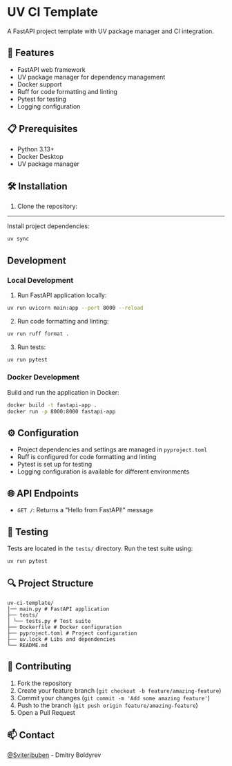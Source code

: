 # UV CI Template

A FastAPI project template with UV package manager and CI integration.

## 🚀 Features

- FastAPI web framework
- UV package manager for dependency management
- Docker support
- Ruff for code formatting and linting
- Pytest for testing
- Logging configuration

## 📋 Prerequisites

- Python 3.13+
- Docker Desktop
- UV package manager

## 🛠 Installation

1. Clone the repository:

-----

Install project dependencies:

```bash
uv sync
```

## Development

### Local Development

1. Run FastAPI application locally:

```bash
uv run uvicorn main:app --port 8000 --reload
```

2. Run code formatting and linting:

```bash
uv run ruff format .
```
3. Run tests:
```bash
uv run pytest
```
### Docker Development

Build and run the application in Docker:
```bash
docker build -t fastapi-app .
docker run -p 8000:8000 fastapi-app
```

## ⚙️ Configuration

- Project dependencies and settings are managed in `pyproject.toml`
- Ruff is configured for code formatting and linting
- Pytest is set up for testing
- Logging configuration is available for different environments

## 🌐 API Endpoints

- `GET /`: Returns a "Hello from FastAPI!" message

## 🧪 Testing

Tests are located in the `tests/` directory. Run the test suite using:
```bash
uv run pytest
```


## 🔍 Project Structure
```
uv-ci-template/
|── main.py # FastAPI application
├── tests/
│ └── tests.py # Test suite
├── Dockerfile # Docker configuration
├── pyproject.toml # Project configuration
├── uv.lock # Libs and dependencies
└── README.md
```


## 👥 Contributing

1. Fork the repository
2. Create your feature branch (`git checkout -b feature/amazing-feature`)
3. Commit your changes (`git commit -m 'Add some amazing feature'`)
4. Push to the branch (`git push origin feature/amazing-feature`)
5. Open a Pull Request

## 📫 Contact

[@Sviteribuben](https://t.me/Sviteribuben) - Dmitry Boldyrev
